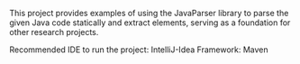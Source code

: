 This project provides examples of using the JavaParser library to parse the given Java code statically and extract elements, serving as a foundation for other research projects.

Recommended IDE to run the project: IntelliJ-Idea
Framework: Maven

